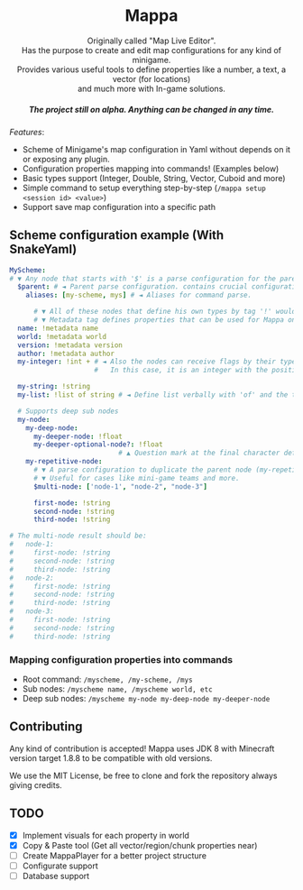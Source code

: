 <h1 align="center">Mappa</h1>
<p align="center">
Originally called "Map Live Editor".<br>
Has the purpose to create and edit map configurations for any kind of minigame.<br>
Provides various useful tools to define properties like a number, a text, a vector (for locations)<br>
and much more with In-game solutions.<br>
</p>
<h5 align="center">The project still on alpha. Anything can be changed in any time.</h5>

*Features*:
- Scheme of Minigame's map configuration in Yaml without depends on it or exposing any plugin.
- Configuration properties mapping into commands! (Examples below)
- Basic types support (Integer, Double, String, Vector, Cuboid and more)
- Simple command to setup everything step-by-step (`/mappa setup <session id> <value>`)
- Support save map configuration into a specific path

## Scheme configuration example (With SnakeYaml)
```yaml
MyScheme:
# ▼ Any node that starts with '$' is a parse configuration for the parent node (MyScheme).
  $parent: # ◄ Parent parse configuration. contains crucial configuration of the entire scheme.
    aliases: [my-scheme, mys] # ◄ Aliases for command parse.

      # ▼ All of these nodes that define his own types by tag '!' would be considered properties.
      # ▼ Metadata tag defines properties that can be used for Mappa on his commands.
  name: !metadata name
  world: !metadata world
  version: !metadata version
  author: !metadata author
  my-integer: !int + # ◄ Also the nodes can receive flags by their type.
                     #   In this case, it is an integer with the positive flag to deny any negative int number.

  my-string: !string
  my-list: !list of string # ◄ Define list verbally with 'of' and the type of the list.

  # Supports deep sub nodes
  my-node:
    my-deep-node:
      my-deeper-node: !float
      my-deeper-optional-node?: !float
                           # ▲ Question mark at the final character defines an optional node.
    my-repetitive-node:
      # ▼ A parse configuration to duplicate the parent node (my-repetitive-node) for each node of the array.
      # ▼ Useful for cases like mini-game teams and more.
      $multi-node: ['node-1', "node-2", "node-3"]

      first-node: !string
      second-node: !string
      third-node: !string

# The multi-node result should be:
#   node-1:
#     first-node: !string
#     second-node: !string
#     third-node: !string
#   node-2:
#     first-node: !string
#     second-node: !string
#     third-node: !string
#   node-3:
#     first-node: !string
#     second-node: !string
#     third-node: !string

```

### Mapping configuration properties into commands
* Root command: `/myscheme, /my-scheme, /mys`
* Sub nodes: `/myscheme name, /myscheme world, etc`
* Deep sub nodes: `/myscheme my-node my-deep-node my-deeper-node`

## Contributing
Any kind of contribution is accepted!
Mappa uses JDK 8 with Minecraft version target 1.8.8 to be compatible with old versions.

We use the MIT License, be free to clone and fork the repository always giving credits.

## TODO
- [X] Implement visuals for each property in world
- [X] Copy & Paste tool (Get all vector/region/chunk properties near)
- [ ] Create MappaPlayer for a better project structure
- [ ] Configurate support
- [ ] Database support

